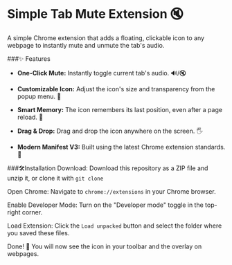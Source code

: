 # Simple Tab Mute Extension  🔇
A simple Chrome extension that adds a floating, clickable icon to any webpage to instantly mute and unmute the tab's audio.


###✨ Features
- **One-Click Mute:** Instantly toggle current tab's audio. 🔊/🔇

- **Customizable Icon:** Adjust the icon's size and transparency from the popup menu. 🎨

- **Smart Memory:** The icon remembers its last position, even after a page reload. 🧠

- **Drag & Drop:** Drag and drop the icon anywhere on the screen. 🖐️

- **Modern Manifest V3:** Built using the latest Chrome extension standards. 🚀

###🛠️Installation
Download: Download this repository as a ZIP file and unzip it, or clone it with `git clone`

Open Chrome: Navigate to `chrome://extensions` in your Chrome browser.

Enable Developer Mode: Turn on the "Developer mode" toggle in the top-right corner.

Load Extension: Click the `Load unpacked` button and select the folder where you saved these files.

Done! 🎉 You will now see the icon in your toolbar and the overlay on webpages.
